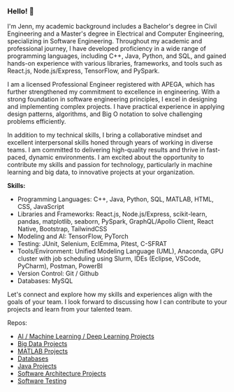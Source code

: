 ### Hello! 👋

I'm Jenn, my academic background includes a Bachelor's degree in Civil Engineering and a Master's degree in Electrical and Computer Engineering, specializing in Software Engineering. Throughout my academic and professional journey, I have developed proficiency in a wide range of programming languages, including C++, Java, Python, and SQL, and gained hands-on experience with various libraries, frameworks, and tools such as React.js, Node.js/Express, TensorFlow, and PySpark.

I am a licensed Professional Engineer registered with APEGA, which has further strengthened my commitment to excellence in engineering. With a strong foundation in software engineering principles, I excel in designing and implementing complex projects. I have practical experience in applying design patterns, algorithms, and Big O notation to solve challenging problems efficiently.

In addition to my technical skills, I bring a collaborative mindset and excellent interpersonal skills honed through years of working in diverse teams. I am committed to delivering high-quality results and thrive in fast-paced, dynamic environments. I am excited about the opportunity to contribute my skills and passion for technology, particularly in machine learning and big data, to innovative projects at your organization.

**Skills:**
- Programming Languages: C++, Java, Python, SQL, MATLAB, HTML, CSS, JavaScript
- Libraries and Frameworks: React.js, Node.js/Express, scikit-learn, pandas, matplotlib, seaborn, PySpark, GraphQL/Apollo Client, React Native, Bootstrap, TailwindCSS
- Modeling and AI: TensorFlow, PyTorch
- Testing: JUnit, Selenium, EclEmma, Pitest, C-SFRAT
- Tools/Environment: Unified Modeling Language (UML), Anaconda, GPU cluster with job scheduling using Slurm, IDEs (Eclipse, VSCode, PyCharm), Postman, PowerBI
- Version Control: Git / Github
- Databases: MySQL

Let's connect and explore how my skills and experiences align with the goals of your team. I look forward to discussing how I can contribute to your projects and learn from your talented team.

Repos:
- [AI / Machine Learning / Deep Learning Projects](https://github.com/jennbushey/ML-projects)
- [Big Data Projects](https://github.com/jennbushey/BigData-projects)
- [MATLAB Projects](https://github.com/jennbushey/MATLAB-projects)
- [Databases](https://github.com/jennbushey/SQL-projects)
- [Java Projects](https://github.com/jennbushey/Java-projects)
- [Software Architecture Projects](https://github.com/jennbushey/Architecture-projects)
- [Software Testing](https://github.com/jennbushey/Testing-projects)

<!--
**jennbushey/jennbushey** is a ✨ _special_ ✨ repository because its `README.md` (this file) appears on your GitHub profile.

Here are some ideas to get you started:

- 🔭 I’m currently working on ...
- 🌱 I’m currently learning ...
- 👯 I’m looking to collaborate on ...
- 🤔 I’m looking for help with ...
- 💬 Ask me about ...
- 📫 How to reach me: ...
- 😄 Pronouns: ...
- ⚡ Fun fact: ...
-->
